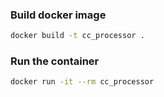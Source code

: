 
### Build docker image

```sh
docker build -t cc_processor .
```

### Run the container
```sh
docker run -it --rm cc_processor
```
